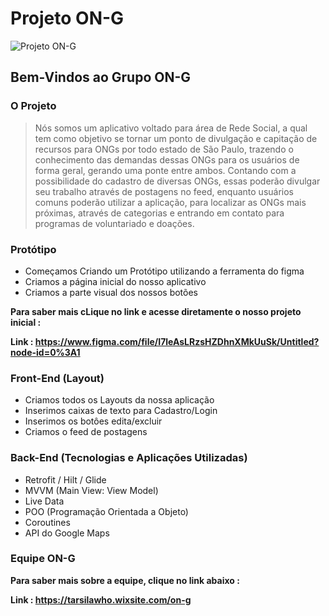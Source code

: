 # Projeto ON-G
![Projeto ON-G](https://cdn.discordapp.com/attachments/938409261577408522/961084936406847519/unknown.png)

## Bem-Vindos ao Grupo ON-G 
### O Projeto 
  >Nós somos um aplicativo voltado para área de  Rede Social, a qual tem como objetivo se tornar um ponto de divulgação e capitação de
  >recursos para ONGs por todo estado de São Paulo, trazendo o conhecimento das demandas dessas ONGs para os
  >usuários de forma geral, gerando uma ponte entre ambos. Contando com a possibilidade do cadastro de diversas
  >ONGs, essas poderão divulgar seu trabalho através de postagens no feed, enquanto usuários comuns  poderão utilizar
  >a aplicação, para localizar as ONGs mais próximas, através de categorias e entrando em contato para programas de
  >voluntariado e doações.
  
### Protótipo 
 - Começamos Criando um Protótipo utilizando a ferramenta do figma 
 - Criamos a página inicial do nosso aplicativo 
 - Criamos a parte visual dos nossos botões 
 
 **Para saber mais cLique no link e acesse diretamente o nosso projeto inicial :**
 
  **Link : https://www.figma.com/file/I7leAsLRzsHZDhnXMkUuSk/Untitled?node-id=0%3A1**
 ### Front-End (Layout) 
  - Criamos todos os Layouts da nossa aplicação 
  - Inserimos caixas de texto para Cadastro/Login
  - Inserimos os botôes edita/excluir
  - Criamos o feed de  postagens 
 
 ### Back-End (Tecnologias e Aplicações Utilizadas)
 - Retrofit / Hilt / Glide
 - MVVM (Main View: View Model)
 - Live Data
 - POO (Programação Orientada a Objeto)
 - Coroutines
 - API do Google Maps

### Equipe ON-G

**Para saber mais sobre a equipe, clique no link abaixo :**

**Link : https://tarsilawho.wixsite.com/on-g** 

 
 
 
 
 

 
 
 
 
 
 
 
 
 
 
 
 
 
 
